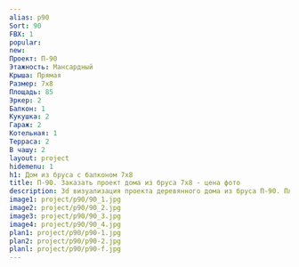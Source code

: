 ```yaml
---
alias: p90
Sort: 90
FBX: 1
popular: 
new: 
Проект: П-90
Этажность: Мансардный
Крыша: Прямая
Размер: 7х8
Площадь: 85
Эркер: 2
Балкон: 1
Кукушка: 2
Гараж: 2
Котельная: 1
Терраса: 2
В чашу: 2
layout: project
hidemenu: 1
h1: Дом из бруса с балконом 7х8
title: П-90. Заказать проект дома из бруса 7х8 - цена фото
description: 3d визуализация проекта деревянного дома из бруса П-90. Площадь 85 м2, размер 7х8. Вы можете внести любые изменения в проект.
image1: project/p90/90_1.jpg
image2: project/p90/90_2.jpg
image3: project/p90/90_3.jpg
image4: project/p90/90_4.jpg
plan1: project/p90/p90-1.jpg
plan2: project/p90/p90-2.jpg
planl: project/p90/p90-f.jpg
---
```

